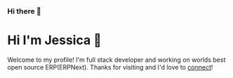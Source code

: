 ### Hi there 👋

# Hi I'm Jessica 👋

Welcome to my profile! I'm full stack developer and working on worlds best open source ERP(ERPNext). Thanks for visiting and I'd love to [connect](https://www.linkedin.com/in/maheshwaribhavesh/)!
